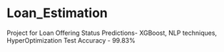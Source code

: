 # Loan_Estimation

Project for Loan Offering Status Predictions- XGBoost,  NLP techniques, HyperOptimization
Test Accuracy - 99.83%
